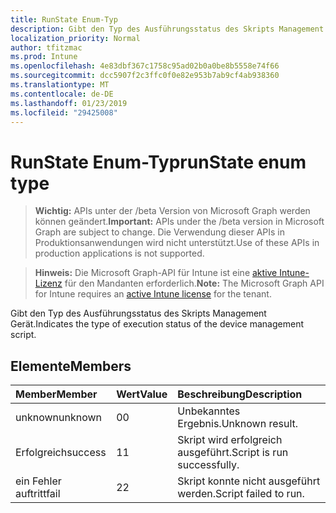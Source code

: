 ```yaml
---
title: RunState Enum-Typ
description: Gibt den Typ des Ausführungsstatus des Skripts Management Gerät.
localization_priority: Normal
author: tfitzmac
ms.prod: Intune
ms.openlocfilehash: 4e83dbf367c1758c95ad02b0a0be8b5558e74f66
ms.sourcegitcommit: dcc5907f2c3ffc0f0e82e953b7ab9cf4ab938360
ms.translationtype: MT
ms.contentlocale: de-DE
ms.lasthandoff: 01/23/2019
ms.locfileid: "29425008"
---
```

# <a name="runstate-enum-type"></a><span data-ttu-id="7839d-103">RunState Enum-Typ</span><span class="sxs-lookup"><span data-stu-id="7839d-103">runState enum type</span></span>

> <span data-ttu-id="7839d-104">**Wichtig:** APIs unter der /beta Version von Microsoft Graph werden können geändert.</span><span class="sxs-lookup"><span data-stu-id="7839d-104">**Important:** APIs under the /beta version in Microsoft Graph are subject to change.</span></span> <span data-ttu-id="7839d-105">Die Verwendung dieser APIs in Produktionsanwendungen wird nicht unterstützt.</span><span class="sxs-lookup"><span data-stu-id="7839d-105">Use of these APIs in production applications is not supported.</span></span>

> <span data-ttu-id="7839d-106">**Hinweis:** Die Microsoft Graph-API für Intune ist eine [aktive Intune-Lizenz](https://go.microsoft.com/fwlink/?linkid=839381) für den Mandanten erforderlich.</span><span class="sxs-lookup"><span data-stu-id="7839d-106">**Note:** The Microsoft Graph API for Intune requires an [active Intune license](https://go.microsoft.com/fwlink/?linkid=839381) for the tenant.</span></span>

<span data-ttu-id="7839d-107">Gibt den Typ des Ausführungsstatus des Skripts Management Gerät.</span><span class="sxs-lookup"><span data-stu-id="7839d-107">Indicates the type of execution status of the device management script.</span></span>

## <a name="members"></a><span data-ttu-id="7839d-108">Elemente</span><span class="sxs-lookup"><span data-stu-id="7839d-108">Members</span></span>
|<span data-ttu-id="7839d-109">Member</span><span class="sxs-lookup"><span data-stu-id="7839d-109">Member</span></span>|<span data-ttu-id="7839d-110">Wert</span><span class="sxs-lookup"><span data-stu-id="7839d-110">Value</span></span>|<span data-ttu-id="7839d-111">Beschreibung</span><span class="sxs-lookup"><span data-stu-id="7839d-111">Description</span></span>|
|:---|:---|:---|
|<span data-ttu-id="7839d-112">unknown</span><span class="sxs-lookup"><span data-stu-id="7839d-112">unknown</span></span>|<span data-ttu-id="7839d-113">0</span><span class="sxs-lookup"><span data-stu-id="7839d-113">0</span></span>|<span data-ttu-id="7839d-114">Unbekanntes Ergebnis.</span><span class="sxs-lookup"><span data-stu-id="7839d-114">Unknown result.</span></span>|
|<span data-ttu-id="7839d-115">Erfolgreich</span><span class="sxs-lookup"><span data-stu-id="7839d-115">success</span></span>|<span data-ttu-id="7839d-116">1</span><span class="sxs-lookup"><span data-stu-id="7839d-116">1</span></span>|<span data-ttu-id="7839d-117">Skript wird erfolgreich ausgeführt.</span><span class="sxs-lookup"><span data-stu-id="7839d-117">Script is run successfully.</span></span>|
|<span data-ttu-id="7839d-118">ein Fehler auftritt</span><span class="sxs-lookup"><span data-stu-id="7839d-118">fail</span></span>|<span data-ttu-id="7839d-119">2</span><span class="sxs-lookup"><span data-stu-id="7839d-119">2</span></span>|<span data-ttu-id="7839d-120">Skript konnte nicht ausgeführt werden.</span><span class="sxs-lookup"><span data-stu-id="7839d-120">Script failed to run.</span></span>|




